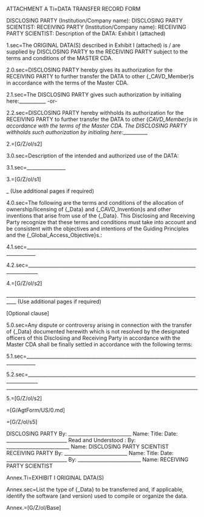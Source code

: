 ATTACHMENT A
Ti=DATA TRANSFER RECORD FORM

DISCLOSING PARTY (Institution/Company name):
DISCLOSING PARTY SCIENTIST:
RECEIVING PARTY (Institution/Company name):
RECEIVING PARTY SCIENTIST:
Description of the DATA: Exhibit I (attached)

1.sec=The ORIGINAL DATA(S) described in Exhibit I (attached) is / are supplied by DISCLOSING PARTY to the RECEIVING PARTY subject to the terms and conditions of the MASTER CDA.

2.0.sec=DISCLOSING PARTY hereby gives its authorization for the RECEIVING PARTY to further transfer the DATA to other {_CAVD_Member}s in accordance with the terms of the Master CDA.

2.1.sec=The DISCLOSING PARTY gives such authorization by initialing here:___________
-or-

2.2.sec=DISCLOSING PARTY hereby withholds its authorization for the RECEIVING PARTY to further transfer the DATA to other {_CAVD_Member}s in accordance with the terms of the Master CDA. The DISCLOSING PARTY withholds such authorization by initialing here:___________

2.=[G/Z/ol/s2]

3.0.sec=Description of the intended and authorized use of the DATA:

3.1.sec=________________

3.=[G/Z/ol/s1]

_ (Use additional pages if required)

4.0.sec=The following are the terms and conditions of the allocation of ownership/licensing of {_Data} and {_CAVD_Invention}s and other inventions that arise from use of the {_Data}. This Disclosing and Receiving Party recognize that these terms and conditions must take into account and be consistent with the objectives and intentions of the Guiding Principles and the {_Global_Access_Objective}s.:

4.1.sec=__________________________________________________________________________________

4.2.sec=__________________________________________________________________________________

4.=[G/Z/ol/s2]

__________________________________________________________________________________ (Use additional pages if required)

[Optional clause]

5.0.sec=Any dispute or controversy arising in connection with the transfer of {_Data} documented herewith which is not resolved by the designated officers of this Disclosing and Receiving Party in accordance with the Master CDA shall be finally settled in accordance with the following terms:

5.1.sec=__________________________________________________________________________________

5.2.sec=__________________________________________________________________________________
__________________________________________________________________________________

5.=[G/Z/ol/s2]

=[G/AgtForm/US/0.md]

=[G/Z/ol/s5]

DISCLOSING PARTY
By: __________________________ Name:
Title:
Date: _________________________
Read and Understood :
By: __________________________ Name:
DISCLOSING PARTY SCIENTIST
RECEIVING PARTY
By: __________________________ Name:
Title:
Date: _________________________
By: __________________________ Name:
RECEIVING PARTY SCIENTIST

Annex.Ti=EXHIBIT I ORIGINAL DATA(S)

Annex.sec=List the type of {_Data} to be transferred and, if applicable, identify the software (and version) used to compile or organize the data.

Annex.=[G/Z/ol/Base]
